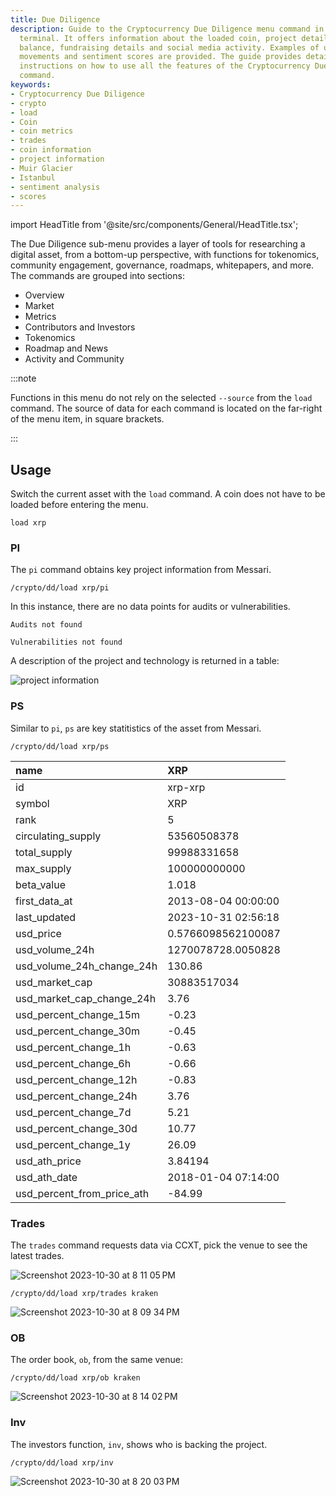 ```yaml
---
title: Due Diligence
description: Guide to the Cryptocurrency Due Diligence menu command in the crypto
  terminal. It offers information about the loaded coin, project details, the token
  balance, fundraising details and social media activity. Examples of usage, price
  movements and sentiment scores are provided. The guide provides detailed step-by-step
  instructions on how to use all the features of the Cryptocurrency Due Diligence
  command.
keywords:
- Cryptocurrency Due Diligence
- crypto
- load
- Coin
- coin metrics
- trades
- coin information
- project information
- Muir Glacier
- Istanbul
- sentiment analysis
- scores
---
```


import HeadTitle from '@site/src/components/General/HeadTitle.tsx';

<HeadTitle title="Due Diligence - Crypto - Menus | OpenBB Terminal Docs" />

The Due Diligence sub-menu provides a layer of tools for researching a digital asset, from a bottom-up perspective, with functions for tokenomics, community engagement, governance, roadmaps, whitepapers, and more.  The commands are grouped into sections:

- Overview
- Market
- Metrics
- Contributors and Investors
- Tokenomics
- Roadmap and News
- Activity and Community

:::note

Functions in this menu do not rely on the selected `--source` from the `load` command.  The source of data for each command is located on the far-right of the menu item, in square brackets. 

:::

## Usage

Switch the current asset with the `load` command.  A coin does not have to be loaded before entering the menu.

```console
load xrp
```

### PI

The `pi` command obtains key project information from Messari.

```console
/crypto/dd/load xrp/pi
```

In this instance, there are no data points for audits or vulnerabilities.

```console
Audits not found

Vulnerabilities not found
```

A description of the project and technology is returned in a table:

![project information](https://github.com/OpenBB-finance/OpenBB/assets/85772166/5ccc696d-4af6-41f8-9386-b621334f23a6)

### PS

Similar to `pi`, `ps` are key statitistics of the asset from Messari.

```console
/crypto/dd/load xrp/ps
```

| name                       | XRP                 |
|:---------------------------|:--------------------|
| id                         | xrp-xrp             |
| symbol                     | XRP                 |
| rank                       | 5                   |
| circulating_supply         | 53560508378         |
| total_supply               | 99988331658         |
| max_supply                 | 100000000000        |
| beta_value                 | 1.018               |
| first_data_at              | 2013-08-04 00:00:00 |
| last_updated               | 2023-10-31 02:56:18 |
| usd_price                  | 0.5766098562100087  |
| usd_volume_24h             | 1270078728.0050828  |
| usd_volume_24h_change_24h  | 130.86              |
| usd_market_cap             | 30883517034         |
| usd_market_cap_change_24h  | 3.76                |
| usd_percent_change_15m     | -0.23               |
| usd_percent_change_30m     | -0.45               |
| usd_percent_change_1h      | -0.63               |
| usd_percent_change_6h      | -0.66               |
| usd_percent_change_12h     | -0.83               |
| usd_percent_change_24h     | 3.76                |
| usd_percent_change_7d      | 5.21                |
| usd_percent_change_30d     | 10.77               |
| usd_percent_change_1y      | 26.09               |
| usd_ath_price              | 3.84194             |
| usd_ath_date               | 2018-01-04 07:14:00 |
| usd_percent_from_price_ath | -84.99              |


### Trades

The `trades` command requests data via CCXT, pick the venue to see the latest trades.

![Screenshot 2023-10-30 at 8 11 05 PM](https://github.com/OpenBB-finance/OpenBB/assets/85772166/2ae64595-d78d-48c4-b12f-75e929d0b6d2)

```console
/crypto/dd/load xrp/trades kraken
```

![Screenshot 2023-10-30 at 8 09 34 PM](https://github.com/OpenBB-finance/OpenBB/assets/85772166/1e66e39b-3208-4be3-8e11-89d233de3770)


### OB

The order book, `ob`, from the same venue:

```console
/crypto/dd/load xrp/ob kraken
```

![Screenshot 2023-10-30 at 8 14 02 PM](https://github.com/OpenBB-finance/OpenBB/assets/85772166/28846e0b-e3fa-4828-bc12-493a632c5917)


### Inv

The investors function, `inv`, shows who is backing the project. 

```console
/crypto/dd/load xrp/inv
```

![Screenshot 2023-10-30 at 8 20 03 PM](https://github.com/OpenBB-finance/OpenBB/assets/85772166/f0eabb1c-334c-44a4-9ef1-72f2c6799be1)
